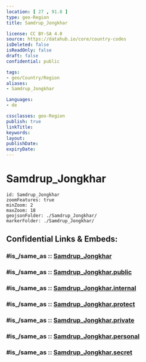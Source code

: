 ```yaml
---
location: [ 27 , 91.8 ] 
type: geo-Region
title: Samdrup_Jongkhar

license: CC BY-SA 4.0
source: https://datahub.io/core/country-codes
isDeleted: false
isReadOnly: false
draft: false
confidential: public

tags:
- geo/Country/Region
aliases:
- Samdrup_Jongkhar

Languages:
- de

cssclasses: geo-Region
publish: true
linkTitle: 
keywords: 
layout: 
publishDate: 
expiryDate: 
---
```


# Samdrup_Jongkhar

```leaflet
id: Samdrup_Jongkhar
zoomFeatures: true 
minZoom: 2 
maxZoom: 18
geojsonFolder: ./Samdrup_Jongkhar/
markerFolder: ./Samdrup_Jongkhar/
```


## Confidential Links & Embeds: 

### #is_/same_as :: [Samdrup_Jongkhar](/_Standards/Earth/Continent/Asia/Asia~South/Bhutan/Districts~Bhutan/Samdrup_Jongkhar.md) 

### #is_/same_as :: [Samdrup_Jongkhar.public](/_public/Earth/Continent/Asia/Asia~South/Bhutan/Districts~Bhutan/Samdrup_Jongkhar.public.md) 

### #is_/same_as :: [Samdrup_Jongkhar.internal](/_internal/Earth/Continent/Asia/Asia~South/Bhutan/Districts~Bhutan/Samdrup_Jongkhar.internal.md) 

### #is_/same_as :: [Samdrup_Jongkhar.protect](/_protect/Earth/Continent/Asia/Asia~South/Bhutan/Districts~Bhutan/Samdrup_Jongkhar.protect.md) 

### #is_/same_as :: [Samdrup_Jongkhar.private](/_private/Earth/Continent/Asia/Asia~South/Bhutan/Districts~Bhutan/Samdrup_Jongkhar.private.md) 

### #is_/same_as :: [Samdrup_Jongkhar.personal](/_personal/Earth/Continent/Asia/Asia~South/Bhutan/Districts~Bhutan/Samdrup_Jongkhar.personal.md) 

### #is_/same_as :: [Samdrup_Jongkhar.secret](/_secret/Earth/Continent/Asia/Asia~South/Bhutan/Districts~Bhutan/Samdrup_Jongkhar.secret.md)

